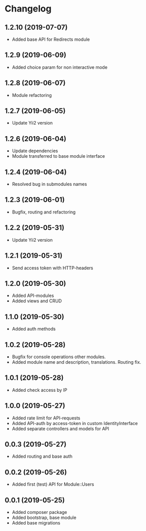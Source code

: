 Changelog
=========

## 1.2.10 (2019-07-07)
 * Added base API for Redirects module
 
## 1.2.9 (2019-06-09)
 * Added choice param for non interactive mode
 
## 1.2.8 (2019-06-07)
 * Module refactoring
 
## 1.2.7 (2019-06-05)
 * Update Yii2 version

## 1.2.6 (2019-06-04)
 * Update dependencies
 * Module transferred to base module interface
 
## 1.2.4 (2019-06-04)
 * Resolved bug in submodules names

## 1.2.3 (2019-06-01)
 * Bugfix, routing and refactoring
 
## 1.2.2 (2019-05-31)
 * Update Yii2 version
 
## 1.2.1 (2019-05-31)
 * Send access token with HTTP-headers
 
## 1.2.0 (2019-05-30)
 * Added API-modules
 * Added views and CRUD
 
## 1.1.0 (2019-05-30)
 * Added auth methods
 
## 1.0.2 (2019-05-28)
 * Bugfix for console operations other modules.
 * Added module name and description, translations. Routing fix.
 
## 1.0.1 (2019-05-28)
 * Added check access by IP
 
## 1.0.0 (2019-05-27)
 * Added rate limit for API-requests
 * Added API-auth by access-token in custom IdentityInterface
 * Added separate controllers and models for API
 
## 0.0.3 (2019-05-27)
 * Added routing and base auth
 
## 0.0.2 (2019-05-26)
 * Added first (test) API for Module::Users
 
## 0.0.1 (2019-05-25)
 * Added composer package
 * Added bootstrap, base module
 * Added base migrations
